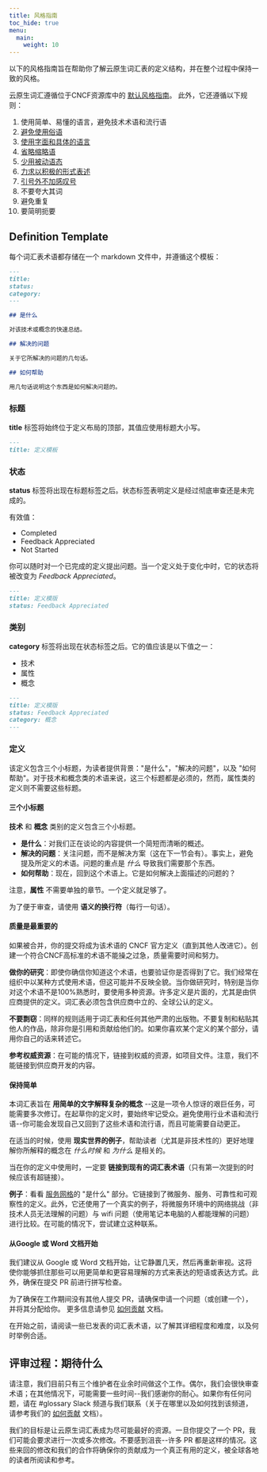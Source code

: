 ```yaml
---
title: 风格指南
toc_hide: true
menu:
  main:
    weight: 10 
---
```


以下的风格指南旨在帮助你了解云原生词汇表的定义结构，并在整个过程中保持一致的风格。

云原生词汇遵循位于CNCF资源库中的 [默认风格指南](https://github.com/cncf/foundation/blob/master/style-guide.md)。 此外，它还遵循以下规则：

1. 使用简单、易懂的语言，避免技术术语和流行语
2. [避免使用俗语](https://en.wikipedia.org/wiki/Colloquialism)
3. [使用字面和具体的语言](https://guidetogrammar.org/grammar/composition/abstract.htm)
4. [省略缩略语](https://en.wikipedia.org/wiki/Contraction_(grammar))
5. [少用被动语态](https://www.ef.com/ca/english-resources/english-grammar/passive-voice/)
6. [力求以积极的形式表述](https://examples.yourdictionary.com/positive-sentence-examples.html)
7. [引号外不加感叹号](https://www.grammarly.com/blog/exclamation-mark/)
8. 不要夸大其词
9.  避免重复
10. 要简明扼要

## Definition Template

每个词汇表术语都存储在一个 markdown 文件中，并遵循这个模板：

```md
---
title: 
status: 
category: 
---

## 是什么

对该技术或概念的快速总结。

## 解决的问题

关于它所解决的问题的几句话。

## 如何帮助

用几句话说明这个东西是如何解决问题的。
```

### 标题

**title** 标签将始终位于定义布局的顶部，其值应使用标题大小写。

```md
---
title: 定义模板
```

### 状态

**status** 标签将出现在标题标签之后。状态标签表明定义是经过彻底审查还是未完成的。

有效值：

- Completed
- Feedback Appreciated
- Not Started

你可以随时对一个已完成的定义提出问题。当一个定义处于变化中时，它的状态将被改变为 *Feedback Appreciated*。

```md
---
title: 定义模版
status: Feedback Appreciated
```

### 类别

**category** 标签将出现在状态标签之后。它的值应该是以下值之一：

- 技术
- 属性
- 概念

```md
---
title: 定义模版
status: Feedback Appreciated
category: 概念
---
```

### 定义

该定义包含三个小标题，为读者提供背景："是什么"，"解决的问题"，以及 "如何帮助"。对于技术和概念类的术语来说，这三个标题都是必须的，然而，属性类的定义则不需要这些标题。

#### 三个小标题

**技术** 和 **概念** 类别的定义包含三个小标题。

- **是什么**：对我们正在谈论的内容提供一个简短而清晰的概述。
- **解决的问题**：关注问题，而不是解决方案（这在下一节会有）。事实上，避免提及所定义的术语。问题的重点是 *什么* 导致我们需要那个东西。
- **如何帮助**：现在，回到这个术语上。它是如何解决上面描述的问题的？

注意，**属性** 不需要单独的章节。一个定义就足够了。

为了便于审查，请使用 **语义的换行符**（每行一句话）。

#### 质量是最重要的

如果被合并，你的提交将成为该术语的 CNCF 官方定义（直到其他人改进它）。创建一个符合CNCF高标准的术语不能操之过急，质量需要时间和努力。

**做你的研究**：即使你确信你知道这个术语，也要验证你是否得到了它。我们经常在组织中以某种方式使用术语，但这可能并不反映全貌。当你做研究时，特别是当你对这个术语不是100%熟悉时，要使用多种资源。许多定义是片面的，尤其是由供应商提供的定义。词汇表必须包含供应商中立的、全球公认的定义。

**不要剽窃**：同样的规则适用于词汇表和任何其他严肃的出版物。不要复制和粘贴其他人的作品，除非你是引用和贡献给他们的。如果你喜欢某个定义的某个部分，请用你自己的话来转述它。

**参考权威资源**：在可能的情况下，链接到权威的资源，如项目文件。注意，我们不能链接到供应商开发的内容。

#### 保持简单

本词汇表旨在 **用简单的文字解释复杂的概念** --这是一项令人惊讶的艰巨任务，可能需要多次修订。在起草你的定义时，要始终牢记受众。避免使用行业术语和流行语--你可能会发现自己又回到了这些术语和流行语，而且可能需要自动更正。

在适当的时候，使用 **现实世界的例子**，帮助读者（尤其是非技术性的）更好地理解你所解释的概念在 *什么时候* 和 *为什么* 是相关的。

当在你的定义中使用时，一定要 **链接到现有的词汇表术语**（只有第一次提到的时候应该有超链接）。

**例子**：看看 [服务网格](/zh-cn/service_mesh/)的 "是什么" 部分。它链接到了微服务、服务、可靠性和可观察性的定义。此外，它还使用了一个真实的例子，将微服务环境中的网络挑战（非技术人员无法理解的问题）与 wifi 问题（使用笔记本电脑的人都能理解的问题）进行比较。在可能的情况下，尝试建立这种联系。

#### 从Google 或 Word 文档开始

我们建议从 Google 或 Word 文档开始，让它静置几天，然后再重新审视。这将使你能够抓住那些可以用更简单和更容易理解的方式来表达的短语或表达方式。此外，确保在提交 PR 前进行拼写检查。

为了确保在工作期间没有其他人提交 PR，请确保申请一个问题（或创建一个），并将其分配给你。 更多信息请参见 [如何贡献](/zh-cn/contribute/) 文档。

在开始之前，请阅读一些已发表的词汇表术语，以了解其详细程度和难度，以及何时举例合适。

## 评审过程：期待什么

请注意，我们目前只有三个维护者在业余时间做这个工作。偶尔，我们会很快审查术语；在其他情况下，可能需要一些时间--我们感谢你的耐心。如果你有任何问题，请在 #glossary Slack 频道与我们联系（关于在哪里以及如何找到该频道，请参考我们的 [如何贡献](/zh-cn/contribute/) 文档）。

我们的目标是让云原生词汇表成为尽可能最好的资源。一旦你提交了一个 PR，我们可能会要求进行一次或多次修改。不要感到沮丧--许多 PR 都是这样的情况。这些来回的修改和我们的合作将确保你的贡献成为一个真正有用的定义，被全球各地的读者所阅读和参考。
